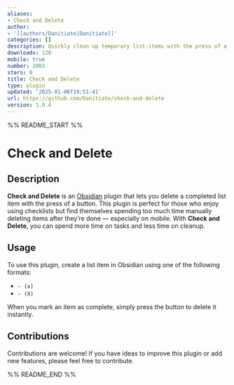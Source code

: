```yaml
---
aliases:
- Check and Delete
author:
- '[[authors/Danitiate|Danitiate]]'
categories: []
description: Quickly clean up temporary list-items with the press of a button
downloads: 128
mobile: true
number: 2003
stars: 0
title: Check and Delete
type: plugin
updated: '2025-01-06T19:51:41'
url: https://github.com/Danitiate/check-and-delete
version: 1.0.4
---
```


%% README_START %%

# Check and Delete

## Description

**Check and Delete** is an [Obsidian](https://obsidian.md/) plugin that lets you delete a completed list item with the press of a button. This plugin is perfect for those who enjoy using checklists but find themselves spending too much time manually deleting items after they’re done — especially on mobile. With **Check and Delete**, you can spend more time on tasks and less time on cleanup.

## Usage

To use this plugin, create a list item in Obsidian using one of the following formats:

- `- (x) `
- `- (X) `

When you mark an item as complete, simply press the button to delete it instantly.

## Contributions

Contributions are welcome! If you have ideas to improve this plugin or add new features, please feel free to contribute.

%% README_END %%